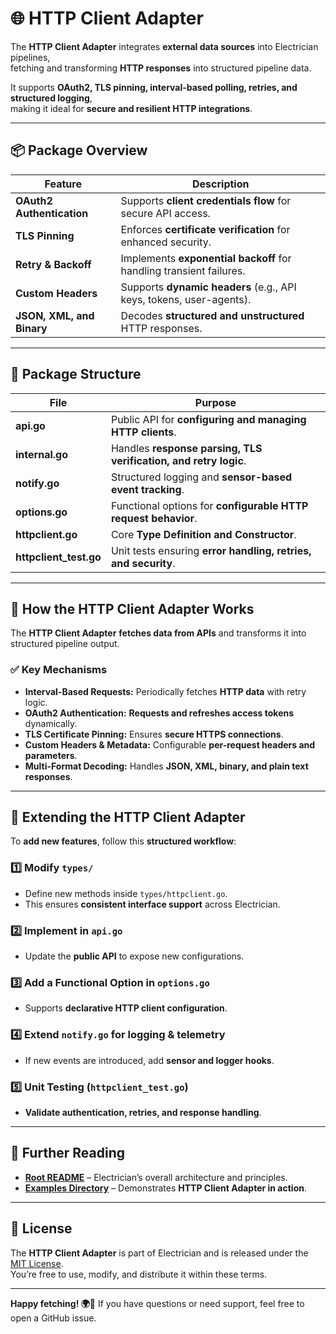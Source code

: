# 🌐 HTTP Client Adapter

The **HTTP Client Adapter** integrates **external data sources** into Electrician pipelines,  
fetching and transforming **HTTP responses** into structured pipeline data.

It supports **OAuth2, TLS pinning, interval-based polling, retries, and structured logging**,  
making it ideal for **secure and resilient HTTP integrations**.

---

## 📦 Package Overview

| Feature                   | Description                                                         |
| ------------------------- | ------------------------------------------------------------------- |
| **OAuth2 Authentication** | Supports **client credentials flow** for secure API access.         |
| **TLS Pinning**           | Enforces **certificate verification** for enhanced security.        |
| **Retry & Backoff**       | Implements **exponential backoff** for handling transient failures. |
| **Custom Headers**        | Supports **dynamic headers** (e.g., API keys, tokens, user-agents). |
| **JSON, XML, and Binary** | Decodes **structured and unstructured** HTTP responses.             |

---

## 📂 Package Structure

| File                   | Purpose                                                          |
| ---------------------- | ---------------------------------------------------------------- |
| **api.go**             | Public API for **configuring and managing HTTP clients**.        |
| **internal.go**        | Handles **response parsing, TLS verification, and retry logic**. |
| **notify.go**          | Structured logging and **sensor-based event tracking**.          |
| **options.go**         | Functional options for **configurable HTTP request behavior**.   |
| **httpclient.go**      | Core **Type Definition and Constructor**.                        |
| **httpclient_test.go** | Unit tests ensuring **error handling, retries, and security**.   |

---

## 🔧 How the HTTP Client Adapter Works

The **HTTP Client Adapter** **fetches data from APIs** and transforms it into structured pipeline output.

### ✅ **Key Mechanisms**

- **Interval-Based Requests:** Periodically fetches **HTTP data** with retry logic.
- **OAuth2 Authentication:** **Requests and refreshes access tokens** dynamically.
- **TLS Certificate Pinning:** Ensures **secure HTTPS connections**.
- **Custom Headers & Metadata:** Configurable **per-request headers and parameters**.
- **Multi-Format Decoding:** Handles **JSON, XML, binary, and plain text responses**.

---

## 🔧 Extending the HTTP Client Adapter

To **add new features**, follow this **structured workflow**:

### 1️⃣ Modify `types/`

- Define new methods inside `types/httpclient.go`.
- This ensures **consistent interface support** across Electrician.

### 2️⃣ Implement in `api.go`

- Update the **public API** to expose new configurations.

### 3️⃣ Add a Functional Option in `options.go`

- Supports **declarative HTTP client configuration**.

### 4️⃣ Extend `notify.go` for logging & telemetry

- If new events are introduced, add **sensor and logger hooks**.

### 5️⃣ Unit Testing (`httpclient_test.go`)

- **Validate authentication, retries, and response handling**.

---

## 📖 Further Reading

- **[Root README](../../../README.md)** – Electrician’s overall architecture and principles.
- **[Examples Directory](../../../../example/plug_example/httpadapter/)** – Demonstrates **HTTP Client Adapter in action**.

---

## 📝 License

The **HTTP Client Adapter** is part of Electrician and is released under the [MIT License](../../../LICENSE).  
You’re free to use, modify, and distribute it within these terms.

---

**Happy fetching! 🌍🔗** If you have questions or need support, feel free to open a GitHub issue.
